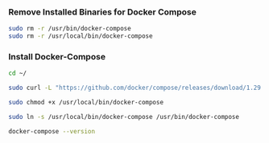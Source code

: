### Remove Installed Binaries for Docker Compose 

```sh
sudo rm -r /usr/bin/docker-compose
sudo rm -r /usr/local/bin/docker-compose
```

### Install Docker-Compose

```sh
cd ~/

sudo curl -L "https://github.com/docker/compose/releases/download/1.29.2/docker-compose-$(uname -s)-$(uname -m)" -o /usr/local/bin/docker-compose

sudo chmod +x /usr/local/bin/docker-compose

sudo ln -s /usr/local/bin/docker-compose /usr/bin/docker-compose

docker-compose --version
```
